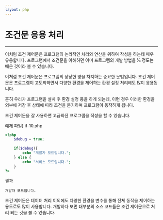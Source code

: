 ```yaml
---
layout: php
---
```


# 조건문 응용 처리
---
이처럼 조건 제어문은 프로그램의 논리적인 처리와 연산을 위하여 작성을 하는데 매우 유용합니다. 프로그램에서 조건문을 이해하면 이미 프로그램의 개발 방법을 ⅓ 정도는 배운 것이라 볼 수 있습니다.  

이처럼 조건 제어문은 프로그램의 상당한 양을 차지하는 중요한 문법입니다. 조건 제어문은 프로그램이 고도화하면서 다양한 환경을 제어하는 환경 설정 처리에도 많이 응용됩니다.  

흔히 우리가 프로그램을 설치 후 환경 설정 등을 하게 되는데, 이런 경우 이러한 환경을 외부에 저장 후 상태에 따라 조건을 분기하며 프로그램이 동작하게 됩니다.  

조건 제어문을 잘 사용하면 고급화된 프로그램을 작성을 할 수 있습니다.  

예제 파일) if-10.php
```php
<?php
	$debug = true;
	
	if($debug){
  		echo "개발자 모드입니다.";
	} else {
  		echo "서비스 모드입니다.";
	}
?>
```

결과
```
개발자 모드입니다.
```

조건 제어문은 데이터 처리 이외에도 다양한 환경을 변수를 통해 전체 동작을 제어하는 용도로도 많이 사용합니다. 개발하다 보면 대부분의 소스 코드들은 조건 제어문으로 처리 되는 것을 볼 수 있습니다.  

<br>